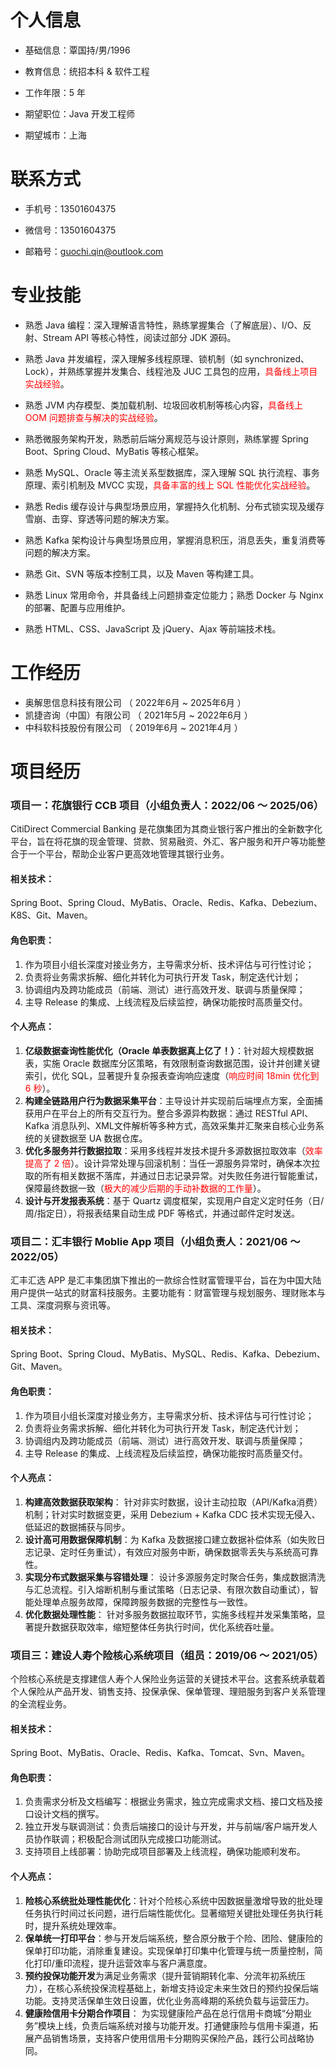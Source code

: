 
# 个人信息

 - 基础信息：覃国持/男/1996 

 - 教育信息：统招本科 & 软件工程

 - 工作年限：5 年

 - 期望职位：Java 开发工程师

 - 期望城市：上海

   

# 联系方式

- 手机号：13501604375

- 微信号：13501604375

- 邮箱号：guochi.qin@outlook.com

  

# 专业技能

- 熟悉 Java 编程：深入理解语言特性，熟练掌握集合（了解底层）、I/O、反射、Stream API 等核心特性，阅读过部分 JDK 源码。

- 熟悉 Java 并发编程，深入理解多线程原理、锁机制（如 synchronized、Lock），并熟练掌握并发集合、线程池及 JUC 工具包的应用，<span style="color:red">具备线上项目实战经验</span>。
- 熟悉 JVM 内存模型、类加载机制、垃圾回收机制等核心内容，<span style="color:red">具备线上 OOM 问题排查与解决的实战经验</span>。
- 熟悉微服务架构开发，熟悉前后端分离规范与设计原则，熟练掌握 Spring Boot、Spring Cloud、MyBatis 等核心框架。
- 熟悉 MySQL、Oracle 等主流关系型数据库，深入理解 SQL 执行流程、事务原理、索引机制及 MVCC 实现，<span style="color:red">具备丰富的线上 SQL 性能优化实战经验</span>。
- 熟悉 Redis 缓存设计与典型场景应用，掌握持久化机制、分布式锁实现及缓存雪崩、击穿、穿透等问题的解决方案。
- 熟悉 Kafka 架构设计与典型场景应用，掌握消息积压，消息丢失，重复消费等问题的解决方案。
- 熟悉 Git、SVN 等版本控制工具，以及 Maven 等构建工具。
- 熟悉 Linux 常用命令，并具备线上问题排查定位能力；熟悉 Docker 与 Nginx 的部署、配置与应用维护。
- 熟悉 HTML、CSS、JavaScript 及 jQuery、Ajax 等前端技术栈。



# 工作经历

- 奥解思信息科技有限公司 （ 2022年6月 ~ 2025年6月 ）
- 凯捷咨询（中国）有限公司 （ 2021年5月 ~ 2022年6月 ）
- 中科软科技股份有限公司 （ 2019年6月 ~ 2021年4月 ）



# 项目经历



### 项目一：花旗银行 CCB 项目（小组负责人：2022/06 ～ 2025/06）

CitiDirect Commercial Banking 是花旗集团为其商业银行客户推出的全新数字化平台，旨在将花旗的现金管理、贷款、贸易融资、外汇、客户服务和开户等功能整合于一个平台，帮助企业客户更高效地管理其银行业务。

#### 相关技术：

Spring Boot、Spring Cloud、MyBatis、Oracle、Redis、Kafka、Debezium、K8S、Git、Maven。

#### 角色职责：

1. 作为项目小组长深度对接业务方，主导需求分析、技术评估与可行性讨论；
2. 负责将业务需求拆解、细化并转化为可执行开发 Task，制定迭代计划；
3. 协调组内及跨功能成员（前端、测试）进行高效开发、联调与质量保障；
4. 主导 Release 的集成、上线流程及后续监控，确保功能按时高质量交付。

#### 个人亮点：

1. **亿级数据查询性能优化（Oracle 单表数据真上亿了！）**：针对超大规模数据表，实施 Oracle 数据库分区策略，有效限制查询数据范围，设计并创建关键索引，优化 SQL，显著提升复杂报表查询响应速度（<span style="color:red">响应时间 18min 优化到 6 秒</span>）。
2. **构建全链路用户行为数据采集平台**：主导设计并实现前后端埋点方案，全面捕获用户在平台上的所有交互行为。整合多源异构数据：通过 RESTful API、Kafka 消息队列、XML文件解析等多种方式，高效采集并汇聚来自核心业务系统的关键数据至 UA 数据仓库。
3. **优化多服务并行数据拉取**：采用多线程并发技术提升多源数据拉取效率（<span style="color:red">效率提高了 2 倍</span>）。设计异常处理与回滚机制：当任一源服务异常时，确保本次拉取的所有相关数据不落库，并通过日志记录异常。对失败任务进行智能重试，保障最终数据一致（<span style="color:red">极大的减少后期的手动补数据的工作量</span>）。
4. **设计与开发报表系统**：基于 Quartz 调度框架，实现用户自定义定时任务（日/周/指定日），将报表结果自动生成 PDF 等格式，并通过邮件定时发送。



### 项目二：汇丰银行 Moblie App 项目（小组负责人：2021/06 ～ 2022/05）

汇丰汇选 APP 是汇丰集团旗下推出的一款综合性财富管理平台，旨在为中国大陆用户提供一站式的财富科技服务。主要功能有：财富管理与规划服务、理财账本与工具、深度洞察与资讯等。

#### 相关技术：

Spring Boot、Spring Cloud、MyBatis、MySQL、Redis、Kafka、Debezium、Git、Maven。

#### 角色职责：

1. 作为项目小组长深度对接业务方，主导需求分析、技术评估与可行性讨论；
2. 负责将业务需求拆解、细化并转化为可执行开发 Task，制定迭代计划；
3. 协调组内及跨功能成员（前端、测试）进行高效开发、联调与质量保障；
4. 主导 Release 的集成、上线流程及后续监控，确保功能按时高质量交付。

#### 个人亮点：

1. **构建高效数据获取架构**： 针对非实时数据，设计主动拉取（API/Kafka消费）机制；针对实时数据变更，采用 Debezium + Kafka CDC 技术实现无侵入、低延迟的数据捕获与同步。
2. **设计高可用数据保障机制**：为 Kafka 及数据接口建立数据补偿体系（如失败日志记录、定时任务重试），有效应对服务中断，确保数据零丢失与系统高可靠性。
3. **实现分布式数据采集与容错处理**： 设计多源服务定时聚合任务，集成数据清洗与汇总流程。引入熔断机制与重试策略（日志记录、有限次数自动重试），智能处理单点服务故障，保障跨服务数据的完整性与一致性。
4. **优化数据处理性能**： 针对多服务数据拉取环节，实施多线程并发采集策略，显著提升数据获取效率，缩短整体任务执行时间，优化系统吞吐量。



### 项目三：建设人寿个险核心系统项目（组员：2019/06 ～ 2021/05）

个险核心系统是支撑建信人寿个人保险业务运营的关键技术平台。这套系统承载着个人保险从产品开发、销售支持、投保承保、保单管理、理赔服务到客户关系管理的全流程业务。

#### 相关技术：

Spring Boot、MyBatis、Oracle、Redis、Kafka、Tomcat、Svn、Maven。

#### 角色职责：

1. 负责需求分析及文档编写：根据业务需求，独立完成需求文档、接口文档及接口设计文档的撰写。
2. 独立开发与联调测试：负责后端接口的设计与开发，并与前端/客户端开发人员协作联调；积极配合测试团队完成接口功能测试。
3. 支持项目上线部署：协助完成项目部署及上线流程，确保功能顺利发布。

#### 个人亮点：

1. **险核心系统批处理性能优化**：针对个险核心系统中因数据量激增导致的批处理任务执行时间过长问题，进行后端性能优化。显著缩短关键批处理任务执行耗时，提升系统处理效率。
2. **保单统一打印平台**：参与开发后端系统，整合原分散于个险、团险、健康险的保单打印功能，消除重复建设。实现保单打印集中化管理与统一质量控制，简化打印/重印流程，提升运营效率与客户满意度。
3. **预约投保功能开发**为满足业务需求（提升营销期转化率、分流年初系统压力），在核心系统投保流程基础上，新增支持设定未来生效日的预约投保后端功能。支持灵活保单生效日设置，优化业务高峰期的系统负载与运营压力。
4. **健康险信用卡分期合作项目**： 为实现健康险产品在总行信用卡商城“分期业务”模块上线，负责后端系统对接与功能开发。打通健康险与信用卡渠道，拓展产品销售场景，支持客户使用信用卡分期购买保险产品，践行公司战略协同。